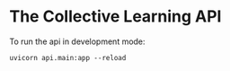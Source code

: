 # The Collective Learning API

To run the api in development mode:

    uvicorn api.main:app --reload
